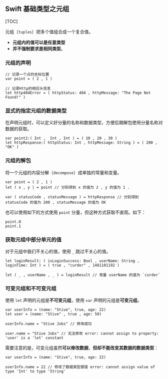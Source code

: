 ## Swift 基础类型之元组

[TOC]

元组（`tuples`）把多个值组合成一个复合值。
  * **元组内的值可以是任意类型**
  * **并不强制要求是相同类型**。

### 元组的声明

```
// 记录一个点的坐标位置
var point = ( 2 , 1 )

// 记录Http的相应头信息
let http404Error = ( httpStatus: 404 , httpMessage: "The Page Not Found!" )
```

### 显式的指定元组的数据类型

在声明元组时，可以定义好分量的名称和数据类型，方便后期解包使用分量名称对数据的获取。

```
var point2:( Int ,  Int , Int ) = ( 10 , 20 , 30 )
let httpResponse:( httpStatus: Int , httpMessage: String ) = ( 200 , "OK" )
```

### 元组的解包

将一个元组的内容分解（`decompose`）成单独的常量和变量。

```
var point = ( 2 , 1 )
let ( x , y ) = point // 分别得到 x 的值为 2 , y 的值为 1 .

var ( statusCode , statusMessage ) = httpResponse // 分别得到 statusCode 的值为 200 , statusMessage 的值为 OK
```

也可以使用如下的方式使用 `point` 分量，但这种方式获取不直观。如下：

```
point.0
point.1
```

### 获取元组中部分单元的值

对于元组中我们不关心的值，使用 `_` 跳过不关心的值。

```
let loginResult: ( isLoginSuccess: Bool , userName: String , loginTime: Int ) = ( true , "curder" , 1481101192 )

let ( _ , userName , _ ) = loginResult // 常量 userName 的值为 `curder`
```

### 可变元组和不可变元组

使用 `let` 声明的元组是**不可变元组**，使用 `var` 声明的元组是**可变元组**。

```
var userInfo = (name: "Stive", true, age: 22)
let user = (name: "Stive" , true , age: 50)

userInfo.name = "Stive Jobs" // 修改成功

user.name = "Stive Jobs" // 无法修改 error: cannot assign to property: 'user' is a 'let' constant
```

需要注意的是，可变元组虽然**可以修改数据**，**但却不能改变其数据的数据类型**：

```
var userInfo = (name: "Stive", true, age: 22)

userInfo.name = 22 // 修改了数据类型报错 error: cannot assign value of type 'Int' to type 'String'
```